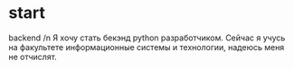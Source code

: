 # start
backend /n
Я хочу стать бекэнд python разработчиком. Сейчас я учусь на факультете информационные системы и технологии, надеюсь меня не отчислят.
